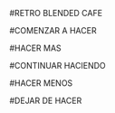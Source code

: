 #RETRO BLENDED CAFE


#COMENZAR A HACER

#HACER MAS

#CONTINUAR HACIENDO

#HACER MENOS

#DEJAR DE HACER